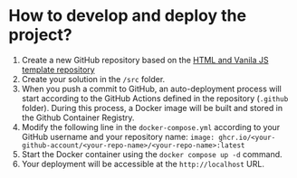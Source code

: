 # How to develop and deploy the project?

1. Create a new GitHub repository based on the [HTML and Vanila JS template repository](https://github.com/new?template_name=mits-html-and-vanila-js-v1&template_owner=marketable-it-skills)
2. Create your solution in the `/src` folder.
3. When you push a commit to GitHub, an auto-deployment process will start according to the GitHub Actions defined in the repository (`.github` folder). During this process, a Docker image will be built and stored in the Github Container Registry.
4. Modify the following line in the `docker-compose.yml` according to your GitHub username and your repository name: `image: ghcr.io/<your-github-account/<your-repo-name>/<your-repo-name>:latest`
5. Start the Docker container using the `docker compose up -d` command.
6. Your deployment will be accessible at the `http://localhost` URL.
